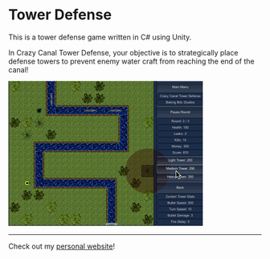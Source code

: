 # Tower Defense

This is a tower defense game written in C# using Unity.

In Crazy Canal Tower Defense, your objective is to strategically place defense towers to prevent enemy water craft from reaching the end of the canal!

![Crazy Canal Tower Defense Gif](docs/tower.gif)

---

Check out my [personal website](https://andrewboutin.com)!
